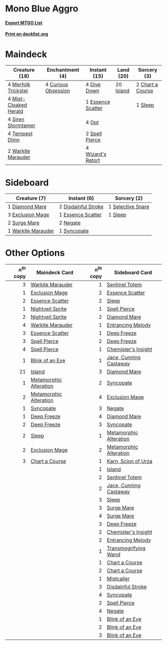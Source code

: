 # Mono Blue Aggro

#### [Export MTGO List](../collection/Mono%20Blue%20Aggro/Mono%20Blue%20Aggro.txt)
#### [Print on decklist.org](http://decklist.org/?deckmain=2%09Chart%20a%20Course%0A4%09Curious%20Obsession%0A4%09Dive%20Down%0A1%09Essence%20Scatter%0A20%09Island%0A4%09Merfolk%20Trickster%0A4%09Mist-Cloaked%20Herald%0A4%09Opt%0A4%09Siren%20Stormtamer%0A1%09Sleep%0A2%09Spell%20Pierce%0A4%09Tempest%20Djinn%0A2%09Warkite%20Marauder%0A4%09Wizard's%20Retort&deckside=1%09Diamond%20Mare%0A2%09Disdainful%20Stroke%0A1%09Essence%20Scatter%0A3%09Exclusion%20Mage%0A2%09Negate%0A1%09Selective%20Snare%0A1%09Sleep%0A2%09Surge%20Mare%0A1%09Syncopate%0A1%09Warkite%20Marauder)
# Maindeck

|                                         Creature (18)                                          |                                       Enchantment (4)                                        |                                        Instant (15)                                        |                                     Land (20)                                      |                                        Sorcery (3)                                        |
|------------------------------------------------------------------------------------------------|----------------------------------------------------------------------------------------------|--------------------------------------------------------------------------------------------|------------------------------------------------------------------------------------|-------------------------------------------------------------------------------------------|
|4 [Merfolk Trickster](http://gatherer.wizards.com/Pages/Card/Details.aspx?multiverseid=442944)  |4 [Curious Obsession](http://gatherer.wizards.com/Pages/Card/Details.aspx?multiverseid=439692)|4 [Dive Down](http://gatherer.wizards.com/Pages/Card/Details.aspx?multiverseid=435205)      |20 [Island](http://gatherer.wizards.com/Pages/Card/Details.aspx?multiverseid=439602)|2 [Chart a Course](http://gatherer.wizards.com/Pages/Card/Details.aspx?multiverseid=435200)|
|4 [Mist-Cloaked Herald](http://gatherer.wizards.com/Pages/Card/Details.aspx?multiverseid=439700)|                                                                                              |1 [Essence Scatter](http://gatherer.wizards.com/Pages/Card/Details.aspx?multiverseid=438446)|                                                                                    |1 [Sleep](http://gatherer.wizards.com/Pages/Card/Details.aspx?multiverseid=405385)         |
|4 [Siren Stormtamer](http://gatherer.wizards.com/Pages/Card/Details.aspx?multiverseid=435232)   |                                                                                              |4 [Opt](http://gatherer.wizards.com/Pages/Card/Details.aspx?multiverseid=435217)            |                                                                                    |                                                                                           |
|4 [Tempest Djinn](http://gatherer.wizards.com/Pages/Card/Details.aspx?multiverseid=442956)      |                                                                                              |2 [Spell Pierce](http://gatherer.wizards.com/Pages/Card/Details.aspx?multiverseid=425876)   |                                                                                    |                                                                                           |
|2 [Warkite Marauder](http://gatherer.wizards.com/Pages/Card/Details.aspx?multiverseid=439717)   |                                                                                              |4 [Wizard's Retort](http://gatherer.wizards.com/Pages/Card/Details.aspx?multiverseid=442963)|                                                                                    |                                                                                           |


# Sideboard

|                                        Creature (7)                                         |                                         Instant (6)                                          |                                        Sorcery (2)                                         |
|---------------------------------------------------------------------------------------------|----------------------------------------------------------------------------------------------|--------------------------------------------------------------------------------------------|
|1 [Diamond Mare](http://gatherer.wizards.com/Pages/Card/Details.aspx?multiverseid=447368)    |2 [Disdainful Stroke](http://gatherer.wizards.com/Pages/Card/Details.aspx?multiverseid=446776)|1 [Selective Snare](http://gatherer.wizards.com/Pages/Card/Details.aspx?multiverseid=452803)|
|3 [Exclusion Mage](http://gatherer.wizards.com/Pages/Card/Details.aspx?multiverseid=447191)  |1 [Essence Scatter](http://gatherer.wizards.com/Pages/Card/Details.aspx?multiverseid=438446)  |1 [Sleep](http://gatherer.wizards.com/Pages/Card/Details.aspx?multiverseid=405385)          |
|2 [Surge Mare](http://gatherer.wizards.com/Pages/Card/Details.aspx?multiverseid=447213)      |2 [Negate](http://gatherer.wizards.com/Pages/Card/Details.aspx?multiverseid=447135)           |                                                                                            |
|1 [Warkite Marauder](http://gatherer.wizards.com/Pages/Card/Details.aspx?multiverseid=439717)|1 [Syncopate](http://gatherer.wizards.com/Pages/Card/Details.aspx?multiverseid=270369)        |                                                                                            |


# Other Options

|*n*<sup>th</sup> copy|                                          Maindeck Card                                          |*n*<sup>th</sup> copy|                                         Sideboard Card                                          |
|--------------------:|-------------------------------------------------------------------------------------------------|--------------------:|-------------------------------------------------------------------------------------------------|
|                    3|[Warkite Marauder](http://gatherer.wizards.com/Pages/Card/Details.aspx?multiverseid=439717)      |                    1|[Sentinel Totem](http://gatherer.wizards.com/Pages/Card/Details.aspx?multiverseid=435404)        |
|                    1|[Exclusion Mage](http://gatherer.wizards.com/Pages/Card/Details.aspx?multiverseid=447191)        |                    2|[Essence Scatter](http://gatherer.wizards.com/Pages/Card/Details.aspx?multiverseid=438446)       |
|                    2|[Essence Scatter](http://gatherer.wizards.com/Pages/Card/Details.aspx?multiverseid=438446)       |                    2|[Sleep](http://gatherer.wizards.com/Pages/Card/Details.aspx?multiverseid=405385)                 |
|                    1|[Nightveil Sprite](http://gatherer.wizards.com/Pages/Card/Details.aspx?multiverseid=452798)      |                    1|[Spell Pierce](http://gatherer.wizards.com/Pages/Card/Details.aspx?multiverseid=425876)          |
|                    2|[Nightveil Sprite](http://gatherer.wizards.com/Pages/Card/Details.aspx?multiverseid=452798)      |                    2|[Diamond Mare](http://gatherer.wizards.com/Pages/Card/Details.aspx?multiverseid=447368)          |
|                    4|[Warkite Marauder](http://gatherer.wizards.com/Pages/Card/Details.aspx?multiverseid=439717)      |                    1|[Entrancing Melody](http://gatherer.wizards.com/Pages/Card/Details.aspx?multiverseid=435207)     |
|                    3|[Essence Scatter](http://gatherer.wizards.com/Pages/Card/Details.aspx?multiverseid=438446)       |                    1|[Deep Freeze](http://gatherer.wizards.com/Pages/Card/Details.aspx?multiverseid=442938)           |
|                    3|[Spell Pierce](http://gatherer.wizards.com/Pages/Card/Details.aspx?multiverseid=425876)          |                    2|[Deep Freeze](http://gatherer.wizards.com/Pages/Card/Details.aspx?multiverseid=442938)           |
|                    4|[Spell Pierce](http://gatherer.wizards.com/Pages/Card/Details.aspx?multiverseid=425876)          |                    1|[Chemister's Insight](http://gatherer.wizards.com/Pages/Card/Details.aspx?multiverseid=452782)   |
|                    1|[Blink of an Eye](http://gatherer.wizards.com/Pages/Card/Details.aspx?multiverseid=442934)       |                    1|[Jace, Cunning Castaway](http://gatherer.wizards.com/Pages/Card/Details.aspx?multiverseid=435212)|
|                   21|[Island](http://gatherer.wizards.com/Pages/Card/Details.aspx?multiverseid=439602)                |                    3|[Diamond Mare](http://gatherer.wizards.com/Pages/Card/Details.aspx?multiverseid=447368)          |
|                    1|[Metamorphic Alteration](http://gatherer.wizards.com/Pages/Card/Details.aspx?multiverseid=447196)|                    2|[Syncopate](http://gatherer.wizards.com/Pages/Card/Details.aspx?multiverseid=270369)             |
|                    2|[Metamorphic Alteration](http://gatherer.wizards.com/Pages/Card/Details.aspx?multiverseid=447196)|                    4|[Exclusion Mage](http://gatherer.wizards.com/Pages/Card/Details.aspx?multiverseid=447191)        |
|                    1|[Syncopate](http://gatherer.wizards.com/Pages/Card/Details.aspx?multiverseid=270369)             |                    3|[Negate](http://gatherer.wizards.com/Pages/Card/Details.aspx?multiverseid=447135)                |
|                    1|[Deep Freeze](http://gatherer.wizards.com/Pages/Card/Details.aspx?multiverseid=442938)           |                    4|[Diamond Mare](http://gatherer.wizards.com/Pages/Card/Details.aspx?multiverseid=447368)          |
|                    2|[Deep Freeze](http://gatherer.wizards.com/Pages/Card/Details.aspx?multiverseid=442938)           |                    3|[Syncopate](http://gatherer.wizards.com/Pages/Card/Details.aspx?multiverseid=270369)             |
|                    2|[Sleep](http://gatherer.wizards.com/Pages/Card/Details.aspx?multiverseid=405385)                 |                    1|[Metamorphic Alteration](http://gatherer.wizards.com/Pages/Card/Details.aspx?multiverseid=447196)|
|                    2|[Exclusion Mage](http://gatherer.wizards.com/Pages/Card/Details.aspx?multiverseid=447191)        |                    2|[Metamorphic Alteration](http://gatherer.wizards.com/Pages/Card/Details.aspx?multiverseid=447196)|
|                    3|[Chart a Course](http://gatherer.wizards.com/Pages/Card/Details.aspx?multiverseid=435200)        |                    1|[Karn, Scion of Urza](http://gatherer.wizards.com/Pages/Card/Details.aspx?multiverseid=442889)   |
|                     |                                                                                                 |                    1|[Island](http://gatherer.wizards.com/Pages/Card/Details.aspx?multiverseid=439602)                |
|                     |                                                                                                 |                    2|[Sentinel Totem](http://gatherer.wizards.com/Pages/Card/Details.aspx?multiverseid=435404)        |
|                     |                                                                                                 |                    2|[Jace, Cunning Castaway](http://gatherer.wizards.com/Pages/Card/Details.aspx?multiverseid=435212)|
|                     |                                                                                                 |                    3|[Sleep](http://gatherer.wizards.com/Pages/Card/Details.aspx?multiverseid=405385)                 |
|                     |                                                                                                 |                    3|[Surge Mare](http://gatherer.wizards.com/Pages/Card/Details.aspx?multiverseid=447213)            |
|                     |                                                                                                 |                    4|[Surge Mare](http://gatherer.wizards.com/Pages/Card/Details.aspx?multiverseid=447213)            |
|                     |                                                                                                 |                    3|[Deep Freeze](http://gatherer.wizards.com/Pages/Card/Details.aspx?multiverseid=442938)           |
|                     |                                                                                                 |                    2|[Chemister's Insight](http://gatherer.wizards.com/Pages/Card/Details.aspx?multiverseid=452782)   |
|                     |                                                                                                 |                    2|[Entrancing Melody](http://gatherer.wizards.com/Pages/Card/Details.aspx?multiverseid=435207)     |
|                     |                                                                                                 |                    1|[Transmogrifying Wand](http://gatherer.wizards.com/Pages/Card/Details.aspx?multiverseid=447384)  |
|                     |                                                                                                 |                    1|[Chart a Course](http://gatherer.wizards.com/Pages/Card/Details.aspx?multiverseid=435200)        |
|                     |                                                                                                 |                    2|[Chart a Course](http://gatherer.wizards.com/Pages/Card/Details.aspx?multiverseid=435200)        |
|                     |                                                                                                 |                    1|[Mistcaller](http://gatherer.wizards.com/Pages/Card/Details.aspx?multiverseid=447198)            |
|                     |                                                                                                 |                    3|[Disdainful Stroke](http://gatherer.wizards.com/Pages/Card/Details.aspx?multiverseid=446776)     |
|                     |                                                                                                 |                    4|[Syncopate](http://gatherer.wizards.com/Pages/Card/Details.aspx?multiverseid=270369)             |
|                     |                                                                                                 |                    2|[Spell Pierce](http://gatherer.wizards.com/Pages/Card/Details.aspx?multiverseid=425876)          |
|                     |                                                                                                 |                    4|[Negate](http://gatherer.wizards.com/Pages/Card/Details.aspx?multiverseid=447135)                |
|                     |                                                                                                 |                    1|[Blink of an Eye](http://gatherer.wizards.com/Pages/Card/Details.aspx?multiverseid=442934)       |
|                     |                                                                                                 |                    2|[Blink of an Eye](http://gatherer.wizards.com/Pages/Card/Details.aspx?multiverseid=442934)       |
|                     |                                                                                                 |                    3|[Blink of an Eye](http://gatherer.wizards.com/Pages/Card/Details.aspx?multiverseid=442934)       |

